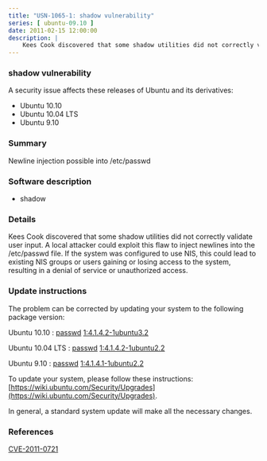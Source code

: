 ```yaml
---
title: "USN-1065-1: shadow vulnerability"
series: [ ubuntu-09.10 ]
date: 2011-02-15 12:00:00
description: |
    Kees Cook discovered that some shadow utilities did not correctly validate user input. A local attacker could exploit this flaw to inject newlines into the /etc/passwd file. If the system was configured to use NIS, this could lead to existing NIS groups or users gaining or losing access to the system, resulting in a denial of service or unauthorized access. 
--- 
```

 
### shadow vulnerability

A security issue affects these releases of Ubuntu and its derivatives:

* Ubuntu 10.10
* Ubuntu 10.04 LTS
* Ubuntu 9.10

### Summary

Newline injection possible into /etc/passwd 

### Software description

* shadow 

### Details

Kees Cook discovered that some shadow utilities did not correctly validate user input. A local attacker could exploit this flaw to inject newlines into the /etc/passwd file. If the system was configured to use NIS, this could lead to existing NIS groups or users gaining or losing access to the system, resulting in a denial of service or unauthorized access. 

### Update instructions

The problem can be corrected by updating your system to the following package version:

Ubuntu 10.10
 : [passwd](https://launchpad.net/ubuntu/+source/shadow) <span> [1:4.1.4.2-1ubuntu3.2](https://launchpad.net/ubuntu/+source/shadow/1:4.1.4.2-1ubuntu3.2) </span> 

Ubuntu 10.04 LTS
 : [passwd](https://launchpad.net/ubuntu/+source/shadow) <span> [1:4.1.4.2-1ubuntu2.2](https://launchpad.net/ubuntu/+source/shadow/1:4.1.4.2-1ubuntu2.2) </span> 

Ubuntu 9.10
 : [passwd](https://launchpad.net/ubuntu/+source/shadow) <span> [1:4.1.4.1-1ubuntu2.2](https://launchpad.net/ubuntu/+source/shadow/1:4.1.4.1-1ubuntu2.2) </span> 

To update your system, please follow these instructions: [https://wiki.ubuntu.com/Security/Upgrades](https://wiki.ubuntu.com/Security/Upgrades).

In general, a standard system update will make all the necessary changes. 

### References

 [CVE-2011-0721](http://people.ubuntu.com/~ubuntu-security/cve/CVE-2011-0721)
 
